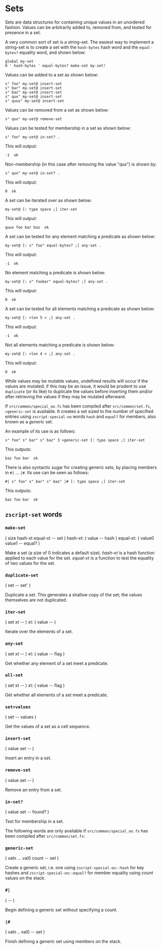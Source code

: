 # Sets

Sets are data structures for containing unique values in an unordered fashion. Values can be arbitrarily added to, removed from, and tested for presence in a set.

A very common sort of set is a string-set. The easiest way to implement a string-set is to create a set with the `hash-bytes` hash word and the `equal-bytes?` equality word, and shown below:

```
global my-set
0 ' hash-bytes ' equal-bytes? make-set my-set!
```

Values can be added to a set as shown below:

```
s" foo" my-set@ insert-set
s" bar" my-set@ insert-set
s" baz" my-set@ insert-set
s" qux" my-set@ insert-set
s" quux" my-set@ insert-set
```

Values can be removed from a set as shown below:

```
s" qux" my-set@ remove-set
```

Values can be tested for membership in a set as shown below:

```
s" foo" my-set@ in-set? .
```

This will output:

```
-1  ok
```

Non-membership (in this case after removing the value "qux") is shown by:

```
s" qux" my-set@ in-set? .
```

This will output:

```
0  ok
```

A set can be iterated over as shown below:

```
my-set@ [: type space ;] iter-set
```

This will output:

```
quux foo bar baz  ok
```

A set can be tested for any element matching a predicate as shown below:

```
my-set@ [: s" foo" equal-bytes? ;] any-set .
```

This will output:

```
-1  ok
```

No element matching a predicate is shown below:

```
my-set@ [: s" foobar" equal-bytes? ;] any-set .
```

This will output:

```
0  ok
```

A set can be tested for all elements matching a predicate as shown below:

```
my-set@ [: >len 5 < ;] any-set .
```

This will output:

```
-1  ok
```

Not all elements matching a predicate is shown below:

```
my-set@ [: >len 4 < ;] any-set .
```

This will output:

```
0  ok
```

While values may be mutable values, undefined results will occur if the values are mutated; if this may be an issue, it would be prudent to use `duplicate` (or its like) to duplicate the values before inserting them and/or after retrieving the values if they may be mutated afterward.

If `src/common/special_oo.fs` has been compiled after `src/common/set.fs`, `>generic-set` is available. It creates a set sized to the number of specified entries using `zscript-special-oo` words `hash` and `equal?` for members, also known as a *generic* set.

An example of its use is as follows:

```
s" foo" s" bar" s" baz" 3 >generic-set [: type space ;] iter-set
```

This outputs:

```
baz foo bar  ok
```

There is also syntactic sugar for creating generic sets, by placing members in `#|` ... `|#`. Its use can be seen as follows:

```
#| s" foo" s" bar" s" baz" |# [: type space ;] iter-set
```

This outputs:

```
baz foo bar  ok
```

## `zscript-set` words

### `make-set`
( size hash-xt equal-xt -- set ) hash-xt: ( value -- hash ) equal-xt: { value0 value1 -- equal? )

Make a set (a size of 0 indicates a default size). *hash-xt* is a hash function applied to each value for the set. *equal-xt* is a function to test the equality of two values for the set.

### `duplicate-set`
( set -- set' )

Duplicate a set. This generates a shallow copy of the set; the values themselves are not duplicated.

### `iter-set`
( set xt -- ) xt: ( value -- )

Iterate over the elements of a set.

### `any-set`
( set xt -- ) xt: ( value -- flag )

Get whether any element of a set meet a predicate.

### `all-set`
( set xt -- ) xt: ( value -- flag )

Get whether all elements of a set meet a predicate.

### `set>values`
( set -- values )

Get the values of a set as a cell sequence.

### `insert-set`
( value set -- )

Insert an entry in a set.

### `remove-set`
( value set -- )

Remove an entry from a set.

### `in-set?`
( value set -- found? )

Test for membership in a set.

The following words are only available if `src/common/special_oo.fs` has been compiled after `src/common/set.fs`:

### `generic-set`
( valn ... val0 count -- set )

Create a generic set, i.e. one using `zscript-special-oo::hash` for key hashes and `zscript-special-oo::equal?` for member equality using *count* values on the stack.

### `#|`
( -- )

Begin defining a generic set without specifying a count.

### `|#`
( valn .. val0 -- set )

Finish defining a generic set using members on the stack.
